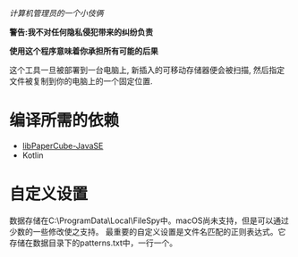 *计算机管理员的一个小伎俩*

**警告:我不对任何隐私侵犯带来的纠纷负责**

**使用这个程序意味着你承担所有可能的后果**


这个工具一旦被部署到一台电脑上, 新插入的可移动存储器便会被扫描, 然后指定文件被复制到你的电脑上的一个固定位置.

# 编译所需的依赖
* [libPaperCube-JavaSE](https://github.com/PaperCube/libPaperCube-JavaSE)
* Kotlin

# 自定义设置
数据存储在C:\ProgramData\Local\FileSpy中。macOS尚未支持，但是可以通过少数的一些修改使之支持。
最重要的自定义设置是文件名匹配的正则表达式。它存储在数据目录下的patterns.txt中，一行一个。